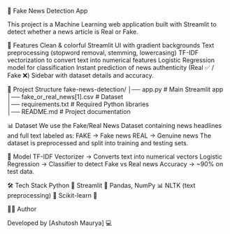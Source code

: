 📰 Fake News Detection App

This project is a Machine Learning web application built with Streamlit to detect whether a news article is Real or Fake.

🚀 Features
Clean & colorful Streamlit UI with gradient backgrounds
Text preprocessing (stopword removal, stemming, lowercasing)
TF-IDF vectorization to convert text into numerical features
Logistic Regression model for classification
Instant prediction of news authenticity (Real ✅ / Fake ❌)
Sidebar with dataset details and accuracy.

📂 Project Structure
fake-news-detection/
│── app.py               # Main Streamlit app  
│── fake_or_real_news[1].csv   # Dataset  
│── requirements.txt     # Required Python libraries  
│── README.md            # Project documentation  

📊 Dataset
We use the Fake/Real News Dataset containing news headlines and full text labeled as:
FAKE → Fake news
REAL → Genuine news
The dataset is preprocessed and split into training and testing sets.

🤖 Model
TF-IDF Vectorizer → Converts text into numerical vectors
Logistic Regression → Classifier to detect Fake vs Real news
Accuracy → ~90% on test data.

🛠️ Tech Stack
Python 🐍
Streamlit 🎨
Pandas, NumPy 📊
NLTK (text preprocessing) 📝
Scikit-learn 🤖

👨‍💻 Author

Developed by [Ashutosh Maurya] 💻
